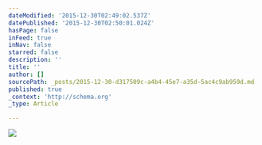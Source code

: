 ```yaml
---
dateModified: '2015-12-30T02:49:02.537Z'
datePublished: '2015-12-30T02:50:01.024Z'
hasPage: false
inFeed: true
inNav: false
starred: false
description: ''
title: ''
author: []
sourcePath: _posts/2015-12-30-d317509c-a4b4-45e7-a35d-5ac4c9ab959d.md
published: true
_context: 'http://schema.org'
_type: Article

---
```

![](https://the-grid-user-content.s3-us-west-2.amazonaws.com/64e70f12-15e2-41c8-b07d-c8290cb3b7db.jpg)